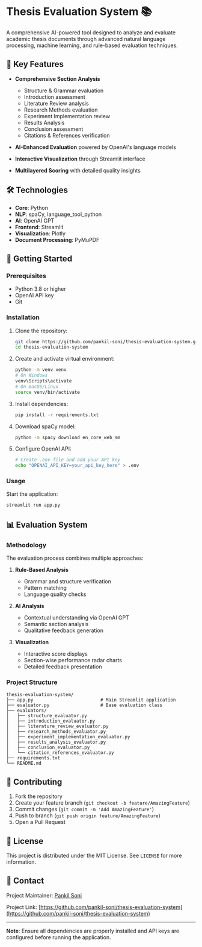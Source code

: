 # Thesis Evaluation System 📚

A comprehensive AI-powered tool designed to analyze and evaluate academic thesis documents through advanced natural language processing, machine learning, and rule-based evaluation techniques.

## 🌟 Key Features

- **Comprehensive Section Analysis**

  - Structure & Grammar evaluation
  - Introduction assessment
  - Literature Review analysis
  - Research Methods evaluation
  - Experiment Implementation review
  - Results Analysis
  - Conclusion assessment
  - Citations & References verification

- **AI-Enhanced Evaluation** powered by OpenAI's language models
- **Interactive Visualization** through Streamlit interface
- **Multilayered Scoring** with detailed quality insights

## 🛠 Technologies

- **Core**: Python
- **NLP**: spaCy, language_tool_python
- **AI**: OpenAI GPT
- **Frontend**: Streamlit
- **Visualization**: Plotly
- **Document Processing**: PyMuPDF

## 🚀 Getting Started

### Prerequisites

- Python 3.8 or higher
- OpenAI API key
- Git

### Installation

1. Clone the repository:

   ```bash
   git clone https://github.com/pankil-soni/thesis-evaluation-system.git
   cd thesis-evaluation-system
   ```

2. Create and activate virtual environment:

   ```bash
   python -m venv venv
   # On Windows
   venv\Scripts\activate
   # On macOS/Linux
   source venv/bin/activate
   ```

3. Install dependencies:

   ```bash
   pip install -r requirements.txt
   ```

4. Download spaCy model:

   ```bash
   python -m spacy download en_core_web_sm
   ```

5. Configure OpenAI API:
   ```bash
   # Create .env file and add your API key
   echo "OPENAI_API_KEY=your_api_key_here" > .env
   ```

### Usage

Start the application:

```bash
streamlit run app.py
```

## 📊 Evaluation System

### Methodology

The evaluation process combines multiple approaches:

1. **Rule-Based Analysis**

   - Grammar and structure verification
   - Pattern matching
   - Language quality checks

2. **AI Analysis**

   - Contextual understanding via OpenAI GPT
   - Semantic section analysis
   - Qualitative feedback generation

3. **Visualization**
   - Interactive score displays
   - Section-wise performance radar charts
   - Detailed feedback presentation

### Project Structure

```
thesis-evaluation-system/
├── app.py                         # Main Streamlit application
├── evaluator.py                   # Base evaluation class
├── evaluators/
│   ├── structure_evaluator.py
│   ├── introduction_evaluator.py
│   ├── literature_review_evaluator.py
│   ├── research_methods_evaluator.py
│   ├── experiment_implementation_evaluator.py
│   ├── results_analysis_evaluator.py
│   ├── conclusion_evaluator.py
│   └── citation_references_evaluator.py
├── requirements.txt
└── README.md
```

## 🤝 Contributing

1. Fork the repository
2. Create your feature branch (`git checkout -b feature/AmazingFeature`)
3. Commit changes (`git commit -m 'Add AmazingFeature'`)
4. Push to branch (`git push origin feature/AmazingFeature`)
5. Open a Pull Request

## 📄 License

This project is distributed under the MIT License. See `LICENSE` for more information.

## 📧 Contact

Project Maintainer: [Pankil Soni](mailto:pmsoni2016@gmail.com)

Project Link: [https://github.com/pankil-soni/thesis-evaluation-system](https://github.com/pankil-soni/thesis-evaluation-system)

---

**Note**: Ensure all dependencies are properly installed and API keys are configured before running the application.
